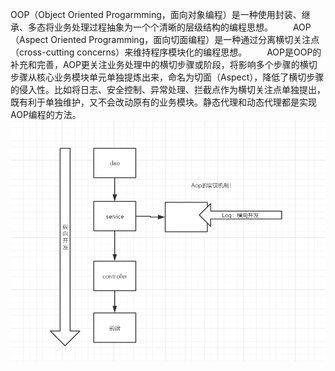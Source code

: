 OOP（Object Oriented Progarmming，面向对象编程）是一种使用封装、继承、多态将业务处理过程抽象为一个个清晰的层级结构的编程思想。
  AOP（Aspect Oriented Programming，面向切面编程）是一种通过分离横切关注点（cross-cutting concerns）来维持程序模块化的编程思想。
  AOP是OOP的补充和完善，AOP更关注业务处理中的横切步骤或阶段，将影响多个步骤的横切步骤从核心业务模块单元单独提炼出来，命名为切面（Aspect），降低了横切步骤的侵入性。比如将日志、安全控制、异常处理、拦截点作为横切关注点单独提出，既有利于单独维护，又不会改动原有的业务模块。静态代理和动态代理都是实现AOP编程的方法。
![AOP横向开发](./img/AOP横向开发.png)